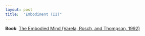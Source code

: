 ```yaml
---
layout: post
title:  "Embodiment (II)"
---
```


**Book**: [The Embodied Mind (Varela, Rosch, and Thompson, 1992)](https://mitpress.mit.edu/9780262720212/the-embodied-mind/)


